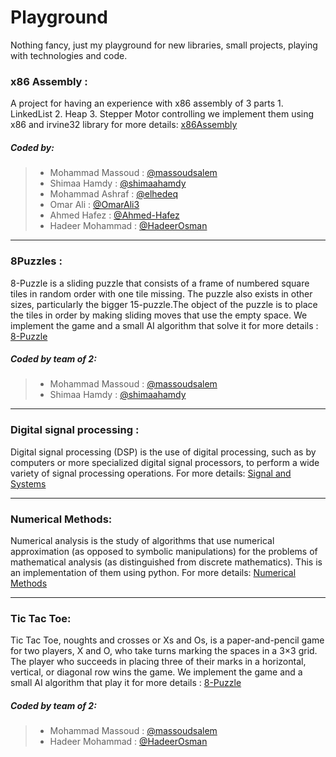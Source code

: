 # Playground
Nothing fancy, just my playground for new libraries, small projects, playing with technologies and code.

### x86 Assembly :
A project for having an experience with x86 assembly of 3 parts 1. LinkedList 2. Heap 3. Stepper Motor controlling we implement them using x86 and irvine32 library for more details: [x86Assembly]( https://github.com/massoudsalem/Playground/tree/master/x86%20Assembly )

##### Coded by:
> *  Mohammad Massoud : [@massoudsalem]( https://github.com/massoudsalem )
> * Shimaa Hamdy : [@shimaahamdy]( https://github.com/shimaahamdy )
> * Mohammad Ashraf : [@elhedeq]( https://github.com/elhedeq )
> * Omar Ali : [@OmarAli3]( https://github.com/OmarAli3 )
> * Ahmed Hafez : [@Ahmed-Hafez]( https://github.com/Ahmed-Hafez )
> * Hadeer Mohammad : [@HadeerOsman]( https://github.com/HadeerOsman )

---

### 8Puzzles :

8-Puzzle is a sliding puzzle that consists of a frame of numbered square tiles in random order with one tile missing.
The puzzle also exists in other sizes, particularly the bigger 15-puzzle.The object of the puzzle is to place the tiles in order
by making sliding moves that use the empty space. We implement the game and a small AI algorithm that solve it for more details :
[8-Puzzle]( https://github.com/massoudsalem/Playground/tree/master/8Puzzle )
##### Coded by team of 2:
> *  Mohammad Massoud : [@massoudsalem]( https://github.com/massoudsalem )
> * Shimaa Hamdy : [@shimaahamdy]( https://github.com/shimaahamdy )

---

### Digital signal processing :

Digital signal processing (DSP) is the use of digital processing, such as by computers or more specialized digital signal processors, to perform a wide variety of signal processing operations.
For more details: [Signal and Systems]( https://github.com/massoudsalem/Playground/tree/master/Signals%20and%20Systems )

---

### Numerical Methods:

 Numerical analysis is the study of algorithms that use numerical approximation (as opposed to symbolic manipulations) for the problems of mathematical analysis (as distinguished from discrete mathematics). This is an implementation of them using python. For more details: 
 [Numerical Methods]( https://github.com/massoudsalem/Playground/tree/master/Numerical%20Methods )

 ---

 ### Tic Tac Toe:
 Tic Tac Toe, noughts and crosses or Xs and Os, is a paper-and-pencil game for two players, X and O, who take turns marking the spaces in a 3×3 grid. The player who succeeds in placing three of their marks in a horizontal, vertical, or diagonal row wins the game. We implement the game and a small AI algorithm that play it for more details :
[8-Puzzle]( https://github.com/massoudsalem/Playground/tree/master/Tic-Tac-Toe )
##### Coded by team of 2:
> *  Mohammad Massoud : [@massoudsalem]( https://github.com/massoudsalem )
> * Hadeer Mohammad : [@HadeerOsman]( https://github.com/HadeerOsman )

